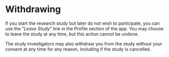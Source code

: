 Withdrawing
===========

If you start the research study but later do not wish to participate, you can use the “_Leave Study_” link in the Profile section of the app.
You may choose to leave the study at any time, but this action cannot be undone.

The study investigators may also withdraw you from the study without your consent at any time for any reason, including if the study is cancelled.
